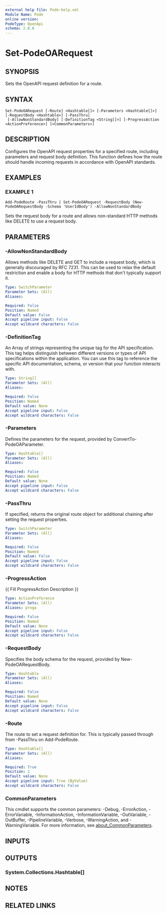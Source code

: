 ```yaml
---
external help file: Pode-help.xml
Module Name: Pode
online version:
PodeType: OpenApi
schema: 2.0.0
---
```


# Set-PodeOARequest

## SYNOPSIS
Sets the OpenAPI request definition for a route.

## SYNTAX

```
Set-PodeOARequest [-Route] <Hashtable[]> [-Parameters <Hashtable[]>] [-RequestBody <Hashtable>] [-PassThru]
 [-AllowNonStandardBody] [-DefinitionTag <String[]>] [-ProgressAction <ActionPreference>] [<CommonParameters>]
```

## DESCRIPTION
Configures the OpenAPI request properties for a specified route, including parameters and request body definition.
This function defines how the route should handle incoming requests in accordance with OpenAPI standards.

## EXAMPLES

### EXAMPLE 1
```
Add-PodeRoute -PassThru | Set-PodeOARequest -RequestBody (New-PodeOARequestBody -Schema 'UserIdBody') -AllowNonStandardBody
```

Sets the request body for a route and allows non-standard HTTP methods like DELETE to use a request body.

## PARAMETERS

### -AllowNonStandardBody
Allows methods like DELETE and GET to include a request body, which is generally discouraged by RFC 7231.
This can be used to relax the default restriction and enable a body for HTTP methods that don't typically support it.

```yaml
Type: SwitchParameter
Parameter Sets: (All)
Aliases:

Required: False
Position: Named
Default value: False
Accept pipeline input: False
Accept wildcard characters: False
```

### -DefinitionTag
An Array of strings representing the unique tag for the API specification.
This tag helps distinguish between different versions or types of API specifications within the application.
You can use this tag to reference the specific API documentation, schema, or version that your function interacts with.

```yaml
Type: String[]
Parameter Sets: (All)
Aliases:

Required: False
Position: Named
Default value: None
Accept pipeline input: False
Accept wildcard characters: False
```

### -Parameters
Defines the parameters for the request, provided by ConvertTo-PodeOAParameter.

```yaml
Type: Hashtable[]
Parameter Sets: (All)
Aliases:

Required: False
Position: Named
Default value: None
Accept pipeline input: False
Accept wildcard characters: False
```

### -PassThru
If specified, returns the original route object for additional chaining after setting the request properties.

```yaml
Type: SwitchParameter
Parameter Sets: (All)
Aliases:

Required: False
Position: Named
Default value: False
Accept pipeline input: False
Accept wildcard characters: False
```

### -ProgressAction
{{ Fill ProgressAction Description }}

```yaml
Type: ActionPreference
Parameter Sets: (All)
Aliases: proga

Required: False
Position: Named
Default value: None
Accept pipeline input: False
Accept wildcard characters: False
```

### -RequestBody
Specifies the body schema for the request, provided by New-PodeOARequestBody.

```yaml
Type: Hashtable
Parameter Sets: (All)
Aliases:

Required: False
Position: Named
Default value: None
Accept pipeline input: False
Accept wildcard characters: False
```

### -Route
The route to set a request definition for.
This is typically passed through from -PassThru on Add-PodeRoute.

```yaml
Type: Hashtable[]
Parameter Sets: (All)
Aliases:

Required: True
Position: 1
Default value: None
Accept pipeline input: True (ByValue)
Accept wildcard characters: False
```

### CommonParameters
This cmdlet supports the common parameters: -Debug, -ErrorAction, -ErrorVariable, -InformationAction, -InformationVariable, -OutVariable, -OutBuffer, -PipelineVariable, -Verbose, -WarningAction, and -WarningVariable. For more information, see [about_CommonParameters](http://go.microsoft.com/fwlink/?LinkID=113216).

## INPUTS

## OUTPUTS

### System.Collections.Hashtable[]
## NOTES

## RELATED LINKS
